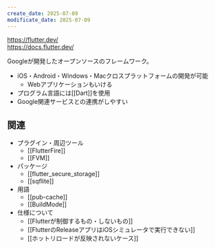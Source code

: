 ```yaml
---
create_date: 2025-07-09
modificate_date: 2025-07-09
---
```

<https://flutter.dev/>  
<https://docs.flutter.dev/>

Googleが開発したオープンソースのフレームワーク。  

* iOS・Android・Windows・Macクロスプラットフォームの開発が可能
	- Webアプリケーションもいける
* プログラム言語には[[Dart]]を使用
* Google関連サービスとの連携がしやすい

## 関連
* プラグイン・周辺ツール
	- [[FlutterFire]]
	- [[FVM]]
* パッケージ
	- [[flutter_secure_storage]]
	- [[sqflite]]
* 用語
	- [[pub-cache]]
	- [[BuildMode]]
* 仕様について
    - [[Flutterが制御するもの・しないもの]]
	- [[FlutterのReleaseアプリはiOSシミュレータで実行できない]]
	- [[ホットリロードが反映されないケース]]